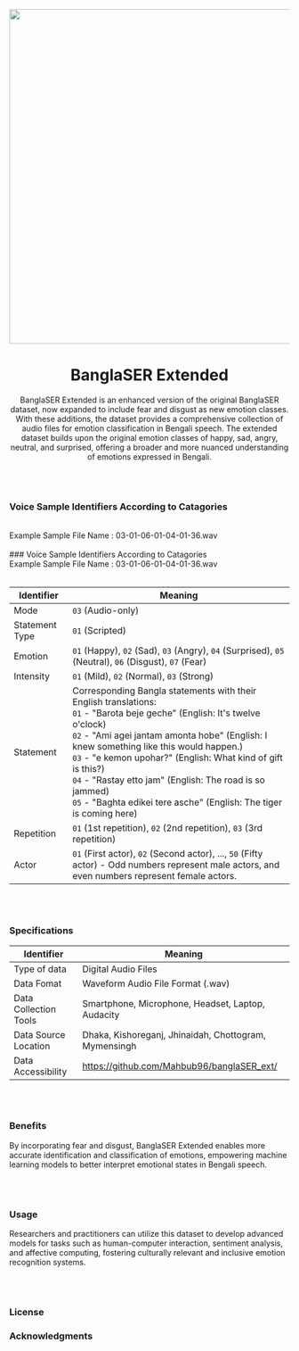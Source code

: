 <div align="center">
  
<img src="https://instagram.fdac80-1.fna.fbcdn.net/v/t51.2885-15/349451980_561910815868802_800017064493703245_n.jpg?stp=dst-jpg_e15&_nc_ht=instagram.fdac80-1.fna.fbcdn.net&_nc_cat=102&_nc_ohc=W0yIT7jEa6MAX8AXVUa&edm=ALQROFkBAAAA&ccb=7-5&ig_cache_key=MzExMjg2MTkyOTkyOTcwMjI1OA%3D%3D.2-ccb7-5&oh=00_AfDTUVG7FTBKQ-NayjbKXNt80Iz7MCFXuZRY0wZZHuUS0w&oe=6478F29D&_nc_sid=b3163e" alt="MarineGEO circle logo" style="height: 600; width:1200;"/>

# BanglaSER Extended
BanglaSER Extended is an enhanced version of the original BanglaSER dataset, now expanded to include fear and disgust as new emotion classes. With these additions, the dataset provides a comprehensive collection of audio files for emotion classification in Bengali speech.
The extended dataset builds upon the original emotion classes of happy, sad, angry, neutral, and surprised, offering a broader and more nuanced understanding of emotions expressed in Bengali.
</div>

<br> <br>

### Voice Sample Identifiers According to Catagories

<br>
Example Sample File Name : 03-01-06-01-04-01-36.wav
<br><br>
### Voice Sample Identifiers According to Catagories

<br>
Example Sample File Name : 03-01-06-01-04-01-36.wav
<br><br>

| Identifier         | Meaning          |
|-----------------|------------------|
| Mode            | `03` (Audio-only)|
| Statement Type  | `01` (Scripted)  |
| Emotion         | `01` (Happy), `02` (Sad), `03` (Angry), `04` (Surprised), `05` (Neutral), `06` (Disgust), `07` (Fear) |
| Intensity       | `01` (Mild), `02` (Normal), `03` (Strong) |
| Statement       | Corresponding Bangla statements with their English translations: <br> `01` - "Barota beje geche" (English: It's twelve o'clock) <br> `02` - "Ami agei jantam amonta hobe" (English: I knew something like this would happen.) <br> `03` - "e kemon upohar?" (English: What kind of gift is this?) <br> `04` - "Rastay etto jam" (English: The road is so jammed) <br> `05` - "Baghta edikei tere asche" (English: The tiger is coming here) |
| Repetition      | `01` (1st repetition), `02` (2nd repetition), `03` (3rd repetition) |
| Actor           | `01` (First actor), `02` (Second actor), ..., `50` (Fifty actor) - Odd numbers represent male actors, and even numbers represent female actors. |

<br> <br>

### Specifications
| Identifier            | Meaning          |
|-----------------------|------------------|
| Type of data          | Digital Audio Files|
| Data Fomat            | Waveform Audio File Format (.wav)|
| Data Collection Tools | Smartphone, Microphone, Headset, Laptop, Audacity|
| Data Source Location  | Dhaka, Kishoreganj, Jhinaidah, Chottogram, Mymensingh |
| Data Accessibility    | https://github.com/Mahbub96/banglaSER_ext/ |

<br> <br>

### Benefits
By incorporating fear and disgust, BanglaSER Extended enables more accurate identification and classification of emotions, empowering machine learning models to better interpret emotional states in Bengali speech.

<br> <br>

### Usage
Researchers and practitioners can utilize this dataset to develop advanced models for tasks such as human-computer interaction, sentiment analysis, and affective computing, fostering culturally relevant and inclusive emotion recognition systems.

<br> <br>

### License

<!--Specify the license under which your dataset is distributed. For example, you can use the [MIT License](https://opensource.org/licenses/MIT).-->



### Acknowledgments

<!--You can mention any acknowledgments, credits, or references to other works that were used in creating the dataset.-->
